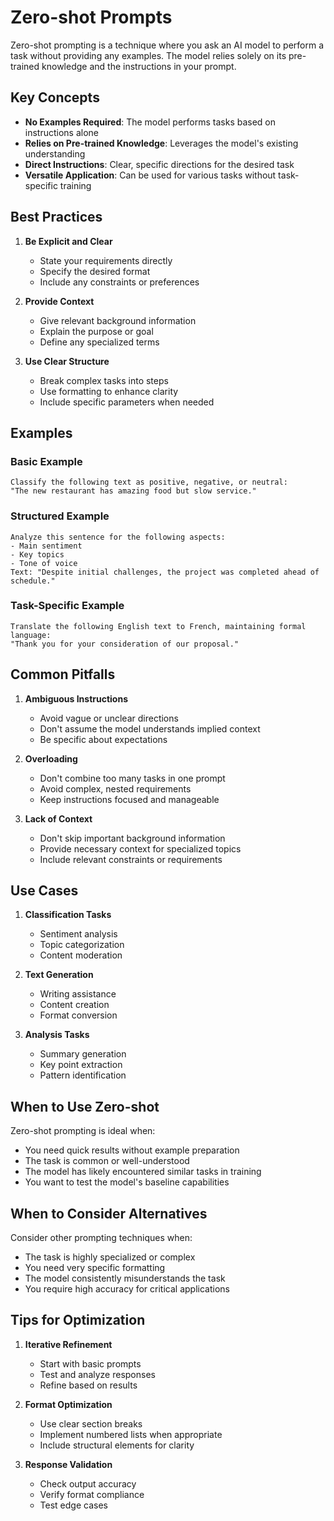 # Zero-shot Prompts

Zero-shot prompting is a technique where you ask an AI model to perform a task without providing any examples. The model relies solely on its pre-trained knowledge and the instructions in your prompt.

## Key Concepts

- **No Examples Required**: The model performs tasks based on instructions alone
- **Relies on Pre-trained Knowledge**: Leverages the model's existing understanding
- **Direct Instructions**: Clear, specific directions for the desired task
- **Versatile Application**: Can be used for various tasks without task-specific training

## Best Practices

1. **Be Explicit and Clear**
   - State your requirements directly
   - Specify the desired format
   - Include any constraints or preferences

2. **Provide Context**
   - Give relevant background information
   - Explain the purpose or goal
   - Define any specialized terms

3. **Use Clear Structure**
   - Break complex tasks into steps
   - Use formatting to enhance clarity
   - Include specific parameters when needed

## Examples

### Basic Example
```
Classify the following text as positive, negative, or neutral:
"The new restaurant has amazing food but slow service."
```

### Structured Example
```
Analyze this sentence for the following aspects:
- Main sentiment
- Key topics
- Tone of voice
Text: "Despite initial challenges, the project was completed ahead of schedule."
```

### Task-Specific Example
```
Translate the following English text to French, maintaining formal language:
"Thank you for your consideration of our proposal."
```

## Common Pitfalls

1. **Ambiguous Instructions**
   - Avoid vague or unclear directions
   - Don't assume the model understands implied context
   - Be specific about expectations

2. **Overloading**
   - Don't combine too many tasks in one prompt
   - Avoid complex, nested requirements
   - Keep instructions focused and manageable

3. **Lack of Context**
   - Don't skip important background information
   - Provide necessary context for specialized topics
   - Include relevant constraints or requirements

## Use Cases

1. **Classification Tasks**
   - Sentiment analysis
   - Topic categorization
   - Content moderation

2. **Text Generation**
   - Writing assistance
   - Content creation
   - Format conversion

3. **Analysis Tasks**
   - Summary generation
   - Key point extraction
   - Pattern identification

## When to Use Zero-shot

Zero-shot prompting is ideal when:
- You need quick results without example preparation
- The task is common or well-understood
- The model has likely encountered similar tasks in training
- You want to test the model's baseline capabilities

## When to Consider Alternatives

Consider other prompting techniques when:
- The task is highly specialized or complex
- You need very specific formatting
- The model consistently misunderstands the task
- You require high accuracy for critical applications

## Tips for Optimization

1. **Iterative Refinement**
   - Start with basic prompts
   - Test and analyze responses
   - Refine based on results

2. **Format Optimization**
   - Use clear section breaks
   - Implement numbered lists when appropriate
   - Include structural elements for clarity

3. **Response Validation**
   - Check output accuracy
   - Verify format compliance
   - Test edge cases

